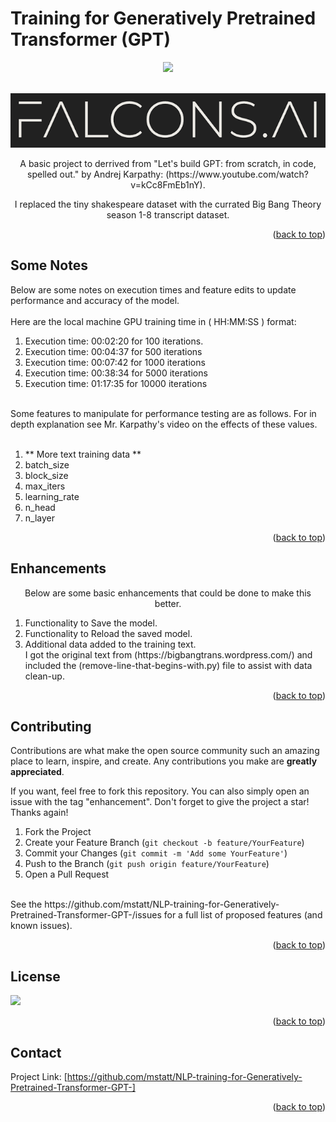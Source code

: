 # Training for Generatively Pretrained Transformer (GPT)

<div id="top"></div>
<div align="center">
  
  

![](https://img.shields.io/badge/Language-Python-blue)



  
</div>



<!-- PROJECT LOGO -->
<br />
<div align="center">
  <a href="https://github.com/mstatt/NLP-training-for-Generatively-Pretrained-Transformer-GPT-">
    <img src="assets/falcons-logo2.png" alt="Logo" >
  </a>
</div>

  <p align="center">
    A basic project to derrived from "Let's build GPT: from scratch, in code, spelled out." by Andrej Karpathy: (https://www.youtube.com/watch?v=kCc8FmEb1nY).
    <br />

  </p>
  <p align="center">
    I replaced the tiny shakespeare dataset with the currated Big Bang Theory season 1-8 transcript dataset.
    <br />
  </p>




<p align="right">(<a href="#top">back to top</a>)</p>



<!-- Notes -->
## Some Notes
<p>
Below are some notes on execution times and feature edits to update performance and accuracy of the model. </br></br>
Here are the local machine GPU training time in ( HH:MM:SS ) format:</br>
<ol>
<li>Execution time: 00:02:20  for  100  iterations.</li>
<li>Execution time: 00:04:37  for  500  iterations</li>
<li>Execution time: 00:07:42  for  1000  iterations</li>
<li>Execution time: 00:38:34  for  5000  iterations</li>
<li>Execution time: 01:17:35  for  10000  iterations</li>
</ol>
</p>
</br>
Some features to manipulate for performance testing are as follows. For in depth explanation see Mr. Karpathy's video on the effects of these values. </br></br>
<ol>
<li>** More text training data **</li>
<li>batch_size</li>
<li>block_size</li>
<li>max_iters</li>
<li>learning_rate</li>
<li>n_head</li>
<li>n_layer</li>
</ol>




<p align="right">(<a href="#top">back to top</a>)</p>



<!-- Enhancements -->
## Enhancements
<p align="center">
Below are some basic enhancements that could be done to make this better.
</p>
<ol>
<li>Functionality to Save the model.</li>
<li>Functionality to Reload the saved model.</li>
<li>Additional data added to the training text. <br/> I got the original text from (https://bigbangtrans.wordpress.com/) and included the (remove-line-that-begins-with.py) file to assist with data clean-up.</li>
</ol>




<p align="right">(<a href="#top">back to top</a>)</p>



<!-- CONTRIBUTING -->
## Contributing

Contributions are what make the open source community such an amazing place to learn, inspire, and create. Any contributions you make are **greatly appreciated**.

If you want, feel free to fork this repository. You can also simply open an issue with the tag "enhancement".
Don't forget to give the project a star! Thanks again!

1. Fork the Project
2. Create your Feature Branch (`git checkout -b feature/YourFeature`)
3. Commit your Changes (`git commit -m 'Add some YourFeature'`)
4. Push to the Branch (`git push origin feature/YourFeature`)
5. Open a Pull Request
<br />
See the https://github.com/mstatt/NLP-training-for-Generatively-Pretrained-Transformer-GPT-/issues for a full list of proposed features (and known issues).

<p align="right">(<a href="#top">back to top</a>)</p>



<!-- LICENSE -->
## License

![](https://img.shields.io/badge/License-MIT-blue)

<p align="right">(<a href="#top">back to top</a>)</p>



<!-- CONTACT -->
## Contact

Project Link: [https://github.com/mstatt/NLP-training-for-Generatively-Pretrained-Transformer-GPT-]


<p align="right">(<a href="#top">back to top</a>)</p>

